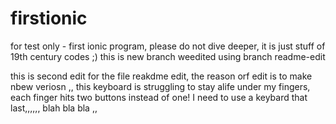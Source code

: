 # firstionic
for test only - first ionic program, please do not dive deeper, it is just stuff of 19th century codes ;)
this is new branch weedited using branch readme-edit

this is second edit for the file reakdme edit, 
the reason orf edit is to make nbew veriosn ,, this keyboard is struggling to stay alife under my fingers, each finger hits two buttons instead of one! I need to use a keybard that last,,,,,, blah bla bla ,, 
